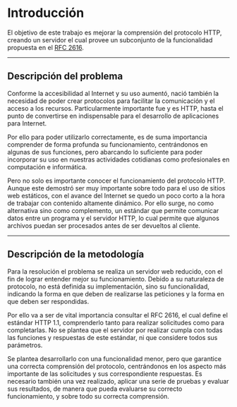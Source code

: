 
# Introducción
El objetivo de este trabajo es mejorar la comprensión del protocolo HTTP, creando un servidor el cual provee un subconjunto de la funcionalidad propuesta en el [RFC 2616](https://www.w3.org/Protocols/rfc2616/rfc2616.html).


---
## Descripción del problema

Conforme la accesibilidad al Internet y su uso aumentó, nació también la necesidad de poder crear protocolos para facilitar la comunicación y el acceso a los recursos. Particularmente importante fue y es  HTTP, hasta el punto de convertirse en indispensable para el desarrollo de aplicaciones para Internet.

Por ello para poder utilizarlo correctamente, es de suma importancia comprender de forma profunda su funcionamiento, centrándonos en algunas de sus funciones, pero abarcando lo suficiente para poder incorporar su uso en nuestras actividades cotidianas como profesionales en computación e informática.

Pero no solo es importante conocer el funcionamiento del  protocolo HTTP. Aunque este demostró ser muy importante sobre todo para el uso de sitios web estáticos, con el avance del Internet se quedo un poco corto a la hora de trabajar con contenido altamente dinámico. Por ello surge, no como alternativa sino como complemento, un estándar que permite comunicar datos entre un programa y el servidor HTTP, lo cual permite que algunos archivos puedan ser procesados antes de ser devueltos al cliente.


---
## Descripción de la metodología

Para la resolución el problema se realiza un servidor web reducido, con el fin de lograr entender mejor su funcionamiento. Debido a su naturaleza de protocolo, no está definida su implementación, sino su funcionalidad, indicando la forma en que deben de realizarse las peticiones y la forma en que deben ser respondidas.

Por ello va a ser de vital importancia consultar el RFC 2616, el cual define el estándar HTTP 1.1, comprenderlo tanto para realizar solicitudes como para completarlas. No se plantea que el servidor por realizar cumpla con todas las funciones y respuestas de este estándar, ni que considere todos sus parámetros.

Se plantea desarrollarlo con una funcionalidad menor, pero que garantice una correcta comprensión del protocolo, centrándonos en los aspecto más importante de las solicitudes y sus correspondiente respuestas. Es necesario también una vez realizado, aplicar una serie de pruebas y evaluar sus resultados, de manera que pueda evaluarse su correcto funcionamiento, y sobre todo su correcta comprensión.
